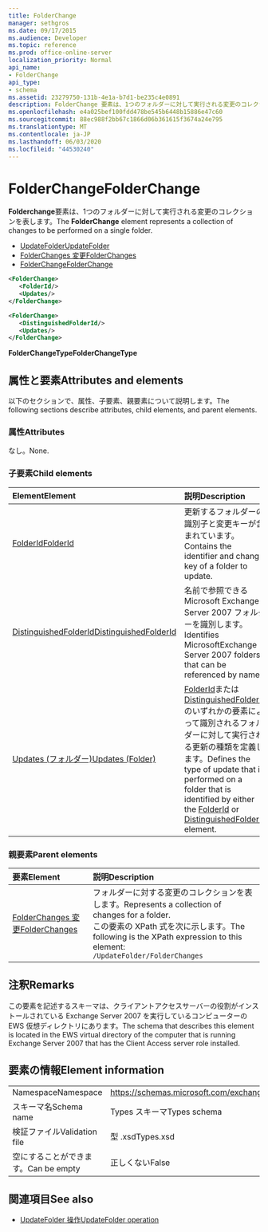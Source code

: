 ```yaml
---
title: FolderChange
manager: sethgros
ms.date: 09/17/2015
ms.audience: Developer
ms.topic: reference
ms.prod: office-online-server
localization_priority: Normal
api_name:
- FolderChange
api_type:
- schema
ms.assetid: 23279750-131b-4e1a-b7d1-be235c4e0891
description: FolderChange 要素は、1つのフォルダーに対して実行される変更のコレクションを表します。
ms.openlocfilehash: e4a025bef100fdd478be545b6448b15886e47c60
ms.sourcegitcommit: 88ec988f2bb67c1866d06b361615f3674a24e795
ms.translationtype: MT
ms.contentlocale: ja-JP
ms.lasthandoff: 06/03/2020
ms.locfileid: "44530240"
---
```

# <a name="folderchange"></a><span data-ttu-id="aefa1-103">FolderChange</span><span class="sxs-lookup"><span data-stu-id="aefa1-103">FolderChange</span></span>

<span data-ttu-id="aefa1-104">**Folderchange**要素は、1つのフォルダーに対して実行される変更のコレクションを表します。</span><span class="sxs-lookup"><span data-stu-id="aefa1-104">The **FolderChange** element represents a collection of changes to be performed on a single folder.</span></span> 
  
- [<span data-ttu-id="aefa1-105">UpdateFolder</span><span class="sxs-lookup"><span data-stu-id="aefa1-105">UpdateFolder</span></span>](updatefolder.md) 
- [<span data-ttu-id="aefa1-106">FolderChanges 変更</span><span class="sxs-lookup"><span data-stu-id="aefa1-106">FolderChanges</span></span>](folderchanges.md) 
- [<span data-ttu-id="aefa1-107">FolderChange</span><span class="sxs-lookup"><span data-stu-id="aefa1-107">FolderChange</span></span>](folderchange.md)
  
```xml
<FolderChange>
   <FolderId/>
   <Updates/>
</FolderChange>
```

```xml
<FolderChange>
   <DistinguishedFolderId/>
   <Updates/>
</FolderChange>
```

<span data-ttu-id="aefa1-108">**FolderChangeType**</span><span class="sxs-lookup"><span data-stu-id="aefa1-108">**FolderChangeType**</span></span>

## <a name="attributes-and-elements"></a><span data-ttu-id="aefa1-109">属性と要素</span><span class="sxs-lookup"><span data-stu-id="aefa1-109">Attributes and elements</span></span>

<span data-ttu-id="aefa1-110">以下のセクションで、属性、子要素、親要素について説明します。</span><span class="sxs-lookup"><span data-stu-id="aefa1-110">The following sections describe attributes, child elements, and parent elements.</span></span>
  
### <a name="attributes"></a><span data-ttu-id="aefa1-111">属性</span><span class="sxs-lookup"><span data-stu-id="aefa1-111">Attributes</span></span>

<span data-ttu-id="aefa1-112">なし。</span><span class="sxs-lookup"><span data-stu-id="aefa1-112">None.</span></span>
  
### <a name="child-elements"></a><span data-ttu-id="aefa1-113">子要素</span><span class="sxs-lookup"><span data-stu-id="aefa1-113">Child elements</span></span>

|<span data-ttu-id="aefa1-114">**Element**</span><span class="sxs-lookup"><span data-stu-id="aefa1-114">**Element**</span></span>|<span data-ttu-id="aefa1-115">**説明**</span><span class="sxs-lookup"><span data-stu-id="aefa1-115">**Description**</span></span>|
|:-----|:-----|
|[<span data-ttu-id="aefa1-116">FolderId</span><span class="sxs-lookup"><span data-stu-id="aefa1-116">FolderId</span></span>](folderid.md) <br/> |<span data-ttu-id="aefa1-117">更新するフォルダーの識別子と変更キーが含まれています。</span><span class="sxs-lookup"><span data-stu-id="aefa1-117">Contains the identifier and change key of a folder to update.</span></span>  <br/> |
|[<span data-ttu-id="aefa1-118">DistinguishedFolderId</span><span class="sxs-lookup"><span data-stu-id="aefa1-118">DistinguishedFolderId</span></span>](distinguishedfolderid.md) <br/> |<span data-ttu-id="aefa1-119">名前で参照できる Microsoft Exchange Server 2007 フォルダーを識別します。</span><span class="sxs-lookup"><span data-stu-id="aefa1-119">Identifies MicrosoftExchange Server 2007 folders that can be referenced by name.</span></span>  <br/> |
|[<span data-ttu-id="aefa1-120">Updates (フォルダー)</span><span class="sxs-lookup"><span data-stu-id="aefa1-120">Updates (Folder)</span></span>](updates-folder.md) <br/> |<span data-ttu-id="aefa1-121">[FolderId](folderid.md)または[DistinguishedFolderId](distinguishedfolderid.md)のいずれかの要素によって識別されるフォルダーに対して実行される更新の種類を定義します。</span><span class="sxs-lookup"><span data-stu-id="aefa1-121">Defines the type of update that is performed on a folder that is identified by either the [FolderId](folderid.md) or [DistinguishedFolderId](distinguishedfolderid.md) element.</span></span>  <br/> |
   
### <a name="parent-elements"></a><span data-ttu-id="aefa1-122">親要素</span><span class="sxs-lookup"><span data-stu-id="aefa1-122">Parent elements</span></span>

|<span data-ttu-id="aefa1-123">**要素**</span><span class="sxs-lookup"><span data-stu-id="aefa1-123">**Element**</span></span>|<span data-ttu-id="aefa1-124">**説明**</span><span class="sxs-lookup"><span data-stu-id="aefa1-124">**Description**</span></span>|
|:-----|:-----|
|[<span data-ttu-id="aefa1-125">FolderChanges 変更</span><span class="sxs-lookup"><span data-stu-id="aefa1-125">FolderChanges</span></span>](folderchanges.md) <br/> |<span data-ttu-id="aefa1-126">フォルダーに対する変更のコレクションを表します。</span><span class="sxs-lookup"><span data-stu-id="aefa1-126">Represents a collection of changes for a folder.</span></span>  <br/> <span data-ttu-id="aefa1-127">この要素の XPath 式を次に示します。</span><span class="sxs-lookup"><span data-stu-id="aefa1-127">The following is the XPath expression to this element:</span></span>  <br/>  `/UpdateFolder/FolderChanges` <br/> |
   
## <a name="remarks"></a><span data-ttu-id="aefa1-128">注釈</span><span class="sxs-lookup"><span data-stu-id="aefa1-128">Remarks</span></span>

<span data-ttu-id="aefa1-129">この要素を記述するスキーマは、クライアントアクセスサーバーの役割がインストールされている Exchange Server 2007 を実行しているコンピューターの EWS 仮想ディレクトリにあります。</span><span class="sxs-lookup"><span data-stu-id="aefa1-129">The schema that describes this element is located in the EWS virtual directory of the computer that is running Exchange Server 2007 that has the Client Access server role installed.</span></span>
  
## <a name="element-information"></a><span data-ttu-id="aefa1-130">要素の情報</span><span class="sxs-lookup"><span data-stu-id="aefa1-130">Element information</span></span>

|||
|:-----|:-----|
|<span data-ttu-id="aefa1-131">Namespace</span><span class="sxs-lookup"><span data-stu-id="aefa1-131">Namespace</span></span>  <br/> |https://schemas.microsoft.com/exchange/services/2006/types  <br/> |
|<span data-ttu-id="aefa1-132">スキーマ名</span><span class="sxs-lookup"><span data-stu-id="aefa1-132">Schema name</span></span>  <br/> |<span data-ttu-id="aefa1-133">Types スキーマ</span><span class="sxs-lookup"><span data-stu-id="aefa1-133">Types schema</span></span>  <br/> |
|<span data-ttu-id="aefa1-134">検証ファイル</span><span class="sxs-lookup"><span data-stu-id="aefa1-134">Validation file</span></span>  <br/> |<span data-ttu-id="aefa1-135">型 .xsd</span><span class="sxs-lookup"><span data-stu-id="aefa1-135">Types.xsd</span></span>  <br/> |
|<span data-ttu-id="aefa1-136">空にすることができます。</span><span class="sxs-lookup"><span data-stu-id="aefa1-136">Can be empty</span></span>  <br/> |<span data-ttu-id="aefa1-137">正しくない</span><span class="sxs-lookup"><span data-stu-id="aefa1-137">False</span></span>  <br/> |
   
## <a name="see-also"></a><span data-ttu-id="aefa1-138">関連項目</span><span class="sxs-lookup"><span data-stu-id="aefa1-138">See also</span></span>

- [<span data-ttu-id="aefa1-139">UpdateFolder 操作</span><span class="sxs-lookup"><span data-stu-id="aefa1-139">UpdateFolder operation</span></span>](updatefolder-operation.md)

